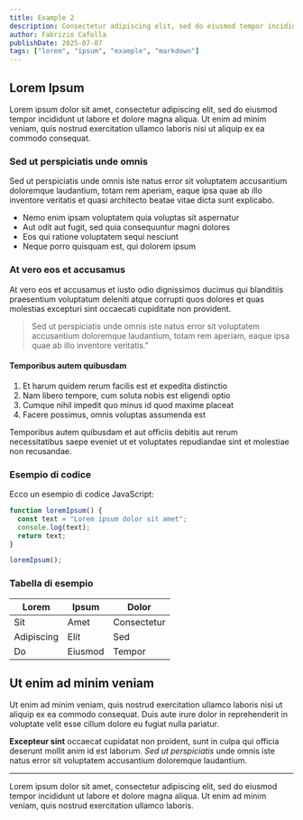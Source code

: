 ```yaml
---
title: Example 2
description: Consectetur adipiscing elit, sed do eiusmod tempor incididunt ut labore et dolore magna aliqua ut enim ad minim veniam
author: Fabrizio Cafolla
publishDate: 2025-07-07
tags: ["lorem", "ipsum", "example", "markdown"]
---
```


## Lorem Ipsum

Lorem ipsum dolor sit amet, consectetur adipiscing elit, sed do eiusmod tempor incididunt ut labore et dolore magna aliqua. Ut enim ad minim veniam, quis nostrud exercitation ullamco laboris nisi ut aliquip ex ea commodo consequat.

### Sed ut perspiciatis unde omnis

Sed ut perspiciatis unde omnis iste natus error sit voluptatem accusantium doloremque laudantium, totam rem aperiam, eaque ipsa quae ab illo inventore veritatis et quasi architecto beatae vitae dicta sunt explicabo.

- Nemo enim ipsam voluptatem quia voluptas sit aspernatur
- Aut odit aut fugit, sed quia consequuntur magni dolores
- Eos qui ratione voluptatem sequi nesciunt
- Neque porro quisquam est, qui dolorem ipsum

### At vero eos et accusamus

At vero eos et accusamus et iusto odio dignissimos ducimus qui blanditiis praesentium voluptatum deleniti atque corrupti quos dolores et quas molestias excepturi sint occaecati cupiditate non provident.

> Sed ut perspiciatis unde omnis iste natus error sit voluptatem accusantium doloremque laudantium, totam rem aperiam, eaque ipsa quae ab illo inventore veritatis."

#### Temporibus autem quibusdam

1. Et harum quidem rerum facilis est et expedita distinctio
2. Nam libero tempore, cum soluta nobis est eligendi optio
3. Cumque nihil impedit quo minus id quod maxime placeat
4. Facere possimus, omnis voluptas assumenda est

Temporibus autem quibusdam et aut officiis debitis aut rerum necessitatibus saepe eveniet ut et voluptates repudiandae sint et molestiae non recusandae.

### Esempio di codice

Ecco un esempio di codice JavaScript:

```javascript
function loremIpsum() {
  const text = "Lorem ipsum dolor sit amet";
  console.log(text);
  return text;
}

loremIpsum();
```

### Tabella di esempio

| Lorem      | Ipsum   | Dolor       |
| ---------- | ------- | ----------- |
| Sit        | Amet    | Consectetur |
| Adipiscing | Elit    | Sed         |
| Do         | Eiusmod | Tempor      |

## Ut enim ad minim veniam

Ut enim ad minim veniam, quis nostrud exercitation ullamco laboris nisi ut aliquip ex ea commodo consequat. Duis aute irure dolor in reprehenderit in voluptate velit esse cillum dolore eu fugiat nulla pariatur.

**Excepteur sint** occaecat cupidatat non proident, sunt in culpa qui officia deserunt mollit anim id est laborum. _Sed ut perspiciatis_ unde omnis iste natus error sit voluptatem accusantium doloremque laudantium.

---

Lorem ipsum dolor sit amet, consectetur adipiscing elit, sed do eiusmod tempor incididunt ut labore et dolore magna aliqua. Ut enim ad minim veniam, quis nostrud exercitation ullamco laboris.

